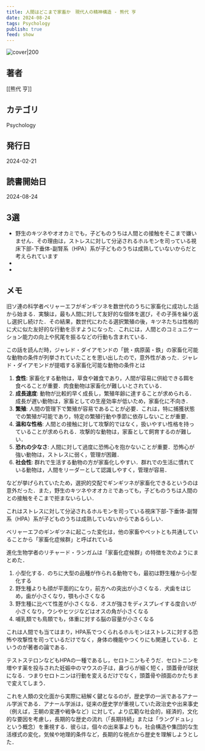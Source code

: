 ```yaml
---
title: 人間はどこまで家畜か　現代人の精神構造 - 熊代 亨
date: 2024-08-24
tags: Psychology
publish: true
feed: show
---
```

![cover|200](http://books.google.com/books/content?id=apT0EAAAQBAJ&printsec=frontcover&img=1&zoom=1&edge=curl&source=gbs_api)
## 著者
[[熊代 亨]]
## カテゴリ
Psychology
## 発行日
2024-02-21
## 読書開始日
2024-08-24

## 3選
 - 野生のキツネやオオカミでも，子どものうちは人間との接触をそこまで嫌いません．その理由は，ストレスに対して分泌されるホルモンを司っている視床下部-下垂体-副腎系（HPA）系が子どものうちは成熟していないからだと考えられています
 - 
 - 
## メモ
旧ソ連の科学者ベリャーエフがギンギツネを数世代のうちに家畜化に成功した話から始まる．実験は，最も人間に対して友好的な個体を選び，その子孫を繰り返し選択し続けた．その結果，数世代にわたる選択繁殖の後，キツネたちは性格的に犬に似た友好的な行動を示すようになった．これには，人間とのコミュニケーション能力の向上や尻尾を振るなどの行動も含まれている．

この話を読んだ時，ジャレド・ダイアモンドの「銃・病原菌・鉄」の家畜化可能な動物の条件が列挙されていたことを思い出したので，意外性があった．ジャレド・ダイアモンドが提唱する家畜化可能な動物の条件とは

1. **食性**: 家畜化する動物は，草食や雑食であり，人間が容易に供給できる餌を食べることが重要．肉食動物は家畜化が難しいとされている．
2. **成長速度**: 動物が比較的早く成長し，繁殖年齢に達することが求められる．成長が遅い動物は，家畜としての生産効率が低いため，家畜化に不向き．
3. **繁殖**: 人間の管理下で繁殖が容易であることが必要．これは，特に捕獲状態での繁殖が可能であり，特定の繁殖行動や季節に依存しないことが重要．
4. **温和な性格**: 人間との接触に対して攻撃的ではなく，扱いやすい性格を持っていることが求められる．攻撃的な動物は，家畜として飼育するのが難しい．
5. **恐れの少なさ**: 人間に対して過度に恐怖心を抱かないことが重要．恐怖心が強い動物は，ストレスに弱く，管理が困難．
6. **社会性**: 群れで生活する動物の方が家畜化しやすい．群れでの生活に慣れている動物は，人間をリーダーとして認識しやすく，管理が容易．

などが挙げられていたため，選択的交配でギンギツネが家畜化できるというのは意外だった．また，野生のキツネやオオカミであっても，子どものうちは人間のとの接触をそこまで拒まないらしい．

これはストレスに対して分泌されるホルモンを司っている視床下部-下垂体-副腎系（HPA）系が子どものうちは成熟していないからであるらしい．

ベリャーエフのギンギツネに起こった変化は，他の家畜やペットとも共通していることから「家畜化症候群」と呼ばれている

進化生物学者のリチャード・ランガムは「家畜化症候群」の特徴を次のようにまとめた．

1. 小型化する．のちに大型の品種が作られる動物でも，最初は野生種から小型化する
2. 野生種よりも顔が平面的になり，前方への突出が小さくなる．犬歯をはじめ，歯が小さくなり，顎も小さくなる
3. 野生種に比べて性差が小さくなる．オスが強さをディスプレイする度合いが小さくなり，ウシやヒツジなどはオスの角が小さくなる
4. 哺乳類でも鳥類でも，体重に対する脳の容量が小さくなる

これは人間でも当てはまり，HPA系でつくられるホルモンはストレスに対する恐怖や攻撃性を司っているだけでなく，身体の機能やつくりにも関連している．というのが著者の論である．

テストステロンなどもHPAの一種であるし，セロトニンもそうだ．セロトニンを増やす薬を投与された妊娠中のマウスの子は，鼻づらが細く短く，頭蓋骨が球状になる．つまりセロトニンは行動を変えるだけでなく，頭蓋骨や顔面のかたちまで変えてしまう．

これを人類の文化面から実際に紐解く鍵となるのが，歴史学の一派であるアナール学派である．アナール学派は，従来の歴史学が重視していた政治史や出来事史（例えば，王朝の変遷や戦争など）に対して，より広範な社会的，経済的，文化的な要因を考慮し，長期的な歴史の流れ（「長期持続」または「ラングドュレ」という概念）を重視する．彼らは，個々の出来事よりも，社会構造や集団的な生活様式の変化，気候や地理的条件など，長期的な視点から歴史を理解しようとした．

